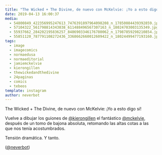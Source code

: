 ```yaml
---
title: "The Wicked + The Divine, de nuevo con McKelvie: ¡Yo a esto digo sí!"
date: 2019-04-13 16:00:37
media: 
  - 54800849_422356995247613_7476391897964098208_n_17850084439392859.jpg
  - 57104322_561798814343038_611488496567307163_n_18024703003135349.jpg
  - 55937662_284202195836257_8486903346176780062_n_17987859298210854.jpg
  - 55851120_787791108272436_3368662660012609422_n_18024499477193160.jpg
tags: 
  - image
  - imagecomics
  - normaedusa
  - normaeditorial
  - jamiemckelvie
  - kierongillen
  - thewickedandthedivine
  - 24paginas
  - comics
  - tebeos
template: instagram
author: neverbot
---
```


The Wicked + The Divine, de nuevo con McKelvie: ¡Yo a esto digo sí!

Vuelve a dibujar los guiones de [@kierongillen](https://instagram.com/kierongillen) el fantástico [@mckelvie](https://instagram.com/mckelvie), después de un tomo de bajona absoluta, retomando las altas cotas a las que nos tenía acostumbrados.

Tensión dramática. Y tanto.

([@neverbot](https://instagram.com/neverbot))
